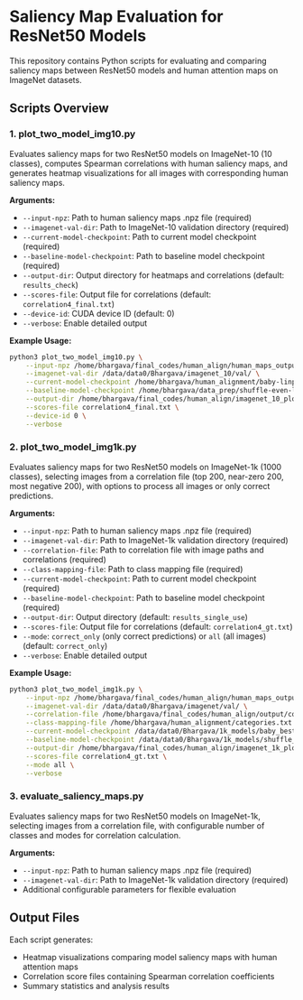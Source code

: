 # Saliency Map Evaluation for ResNet50 Models

This repository contains Python scripts for evaluating and comparing saliency maps between ResNet50 models and human attention maps on ImageNet datasets.

## Scripts Overview

### 1. plot_two_model_img10.py

Evaluates saliency maps for two ResNet50 models on ImageNet-10 (10 classes), computes Spearman correlations with human saliency maps, and generates heatmap visualizations for all images with corresponding human saliency maps.

**Arguments:**
- `--input-npz`: Path to human saliency maps .npz file (required)
- `--imagenet-val-dir`: Path to ImageNet-10 validation directory (required)
- `--current-model-checkpoint`: Path to current model checkpoint (required)
- `--baseline-model-checkpoint`: Path to baseline model checkpoint (required)
- `--output-dir`: Output directory for heatmaps and correlations (default: `results_check`)
- `--scores-file`: Output file for correlations (default: `correlation4_final.txt`)
- `--device-id`: CUDA device ID (default: 0)
- `--verbose`: Enable detailed output

**Example Usage:**
```bash
python3 plot_two_model_img10.py \
    --input-npz /home/bhargava/final_codes/human_align/human_maps_output/human_click_maps_10.npz \
    --imagenet-val-dir /data/data0/Bhargava/imagenet_10/val/ \
    --current-model-checkpoint /home/bhargava/human_alignment/baby-linprobe-best-v7.ckpt \
    --baseline-model-checkpoint /home/bhargava/data_prep/shuffle-even-linprobe-best-v1.ckpt \
    --output-dir /home/bhargava/final_codes/human_align/imagenet_10_plots \
    --scores-file correlation4_final.txt \
    --device-id 0 \
    --verbose
```

### 2. plot_two_model_img1k.py

Evaluates saliency maps for two ResNet50 models on ImageNet-1k (1000 classes), selecting images from a correlation file (top 200, near-zero 200, most negative 200), with options to process all images or only correct predictions.

**Arguments:**
- `--input-npz`: Path to human saliency maps .npz file (required)
- `--imagenet-val-dir`: Path to ImageNet-1k validation directory (required)
- `--correlation-file`: Path to correlation file with image paths and correlations (required)
- `--class-mapping-file`: Path to class mapping file (required)
- `--current-model-checkpoint`: Path to current model checkpoint (required)
- `--baseline-model-checkpoint`: Path to baseline model checkpoint (required)
- `--output-dir`: Output directory (default: `results_single_use`)
- `--scores-file`: Output file for correlations (default: `correlation4_gt.txt`)
- `--mode`: `correct_only` (only correct predictions) or `all` (all images) (default: `correct_only`)
- `--verbose`: Enable detailed output

**Example Usage:**
```bash
python3 plot_two_model_img1k.py \
    --input-npz /home/bhargava/final_codes/human_align/human_maps_output/human_click_maps_1k.npz \
    --imagenet-val-dir /data/data0/Bhargava/imagenet/val/ \
    --correlation-file /home/bhargava/final_codes/human_align/output/correlation_baby_1k.txt \
    --class-mapping-file /home/bhargava/human_alignment/categories.txt \
    --current-model-checkpoint /data/data0/Bhargava/1k_models/baby_best.ckpt \
    --baseline-model-checkpoint /data/data0/Bhargava/1k_models/shuffle_best.ckpt \
    --output-dir /home/bhargava/final_codes/human_align/imagenet_1k_plots \
    --scores-file correlation4_gt.txt \
    --mode all \
    --verbose
```

### 3. evaluate_saliency_maps.py

Evaluates saliency maps for two ResNet50 models on ImageNet-1k, selecting images from a correlation file, with configurable number of classes and modes for correlation calculation.

**Arguments:**
- `--input-npz`: Path to human saliency maps .npz file (required)
- `--imagenet-val-dir`: Path to ImageNet-1k validation directory (required)
- Additional configurable parameters for flexible evaluation

## Output Files

Each script generates:
- Heatmap visualizations comparing model saliency maps with human attention maps
- Correlation score files containing Spearman correlation coefficients
- Summary statistics and analysis results
